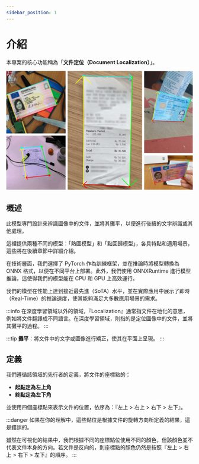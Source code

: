 ```yaml
---
sidebar_position: 1
---
```


# 介紹

本專案的核心功能稱為「**文件定位（Document Localization）**」。

![title](./resources/title.jpg)

## 概述

此模型專門設計來辨識圖像中的文件，並將其攤平，以便進行後續的文字辨識或其他處理。

這裡提供兩種不同的模型：「熱圖模型」和「點回歸模型」，各具特點和適用場景，這些將在後續章節中詳細介紹。

在技術層面，我們選擇了 PyTorch 作為訓練框架，並在推論時將模型轉換為 ONNX 格式，以便在不同平台上部署。此外，我們使用 ONNXRuntime 進行模型推論，這使得我們的模型能在 CPU 和 GPU 上高效運行。

我們的模型在性能上達到接近最先進（SoTA）水平，並在實際應用中展示了即時（Real-Time）的推論速度，使其能夠滿足大多數應用場景的需求。

:::info
在深度學習領域以外的領域，『Localization』通常指文件在地化的意思，例如將文件翻譯成不同語言。在深度學習領域，則指的是定位圖像中的文件，並將其攤平的過程。
:::

:::tip
**攤平**：將文件中的文字或圖像進行矯正，使其在平面上呈現。
:::


## 定義

我們遵循該領域的先行者的定義，將文件的座標點的：

- **起點定為左上角**
- **終點定為左下角**

並使用四個座標點來表示文件的位置，依序為：『左上 > 右上 > 右下 > 左下』。

:::danger
如果在你的理解中，這些點位是根據文件的旋轉方向所定義的結果，這是錯誤的。

雖然在可視化的結果中，我們根據不同的座標點位使用不同的顏色，但該顏色並不代表文件本身的方向。若文件是反向的，則座標點的顏色仍然是按照『左上 > 右上 > 右下 > 左下』的順序。
:::
